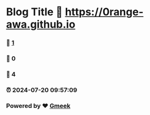 # Blog Title :link: https://0range-awa.github.io 
### :page_facing_up: [1](https://0range-awa.github.io/tag.html) 
### :speech_balloon: 0 
### :hibiscus: 4 
### :alarm_clock: 2024-07-20 09:57:09 
### Powered by :heart: [Gmeek](https://github.com/Meekdai/Gmeek)
